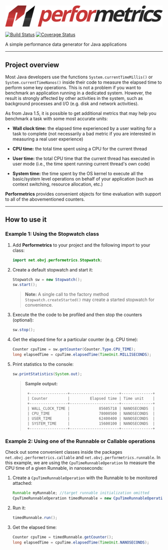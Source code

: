 ![Performetrics logo](resources/performetrics_logo.svg)

[![Build Status](https://travis-ci.org/oswaldobapvicjr/performetrics.svg?branch=master)](https://travis-ci.org/oswaldobapvicjr/performetrics)
[![Coverage Status](https://coveralls.io/repos/github/oswaldobapvicjr/performetrics/badge.svg?branch=master)](https://coveralls.io/github/oswaldobapvicjr/performetrics?branch=master)

A simple performance data generator for Java applications

---

## Project overview

Most Java developers use the functions `System.currentTimeMillis()` or `System.currentTimeNanos()` inside their code to measure the elapsed time to perform some key operations. This is not a problem if you want to benchmark an application running in a dedicated system. However, the result is strongly affected by other activities in the system, such as background processes and I/O (e.g. disk and network activities).

As from Java 1.5, it is possible to get additional metrics that may help you benchmark a task with some most accurate units:

- **Wall clock time:** the elapsed time experienced by a user waiting for a task to complete (not necessarily a bad metric if you are interested in measuring a real user experience)

- **CPU time:** the total time spent using a CPU for the current thread

- **User time:** the total CPU time that the current thread has executed in user mode (i.e., the time spent running current thread's own code)

- **System time:** the time spent by the OS kernel to execute all the basic/system level operations on behalf of your application (such as context switching, resource allocation, etc.)

**Performetrics** provides convenient objects for time evaluation with support to all of the abovementioned counters.

---

## How to use it

### Example 1: Using the Stopwatch class

1. Add **Performetrics** to your project and the following import to your class:

    ```java
    import net.obvj.performetrics.Stopwatch;
    ```

2. Create a default stopwatch and start it:

    ```java
    Stopwatch sw = new Stopwatch();
    sw.start();
    ```

    > **Note:** A single call to the factory method `Stopwatch.createStarted()` may create a started stopwatch for convenience.

3. Execute the the code to be profiled and then stop the counters (optional): 

    ```java
    sw.stop();
    ```

4. Get the elapsed time for a particular counter (e.g. CPU time):

    ```java
    Counter cpuTime = sw.getCounter(Counter.Type.CPU_TIME);
    long elapsedTime = cpuTime.elapsedTime(TimeUnit.MILLISECONDS);
    ```

5. Print statistics to the console:

    ```java
    sw.printStatistics(System.out);
    ```

    > **Sample output:**
    >
    > ````
    >  +-----------------+----------------------+--------------+
    >  | Counter         |         Elapsed time | Time unit    |
    >  +-----------------+----------------------+--------------+
    >  | WALL_CLOCK_TIME |             85605718 | NANOSECONDS  |
    >  | CPU_TIME        |             78000500 | NANOSECONDS  |
    >  | USER_TIME       |             62400400 | NANOSECONDS  |
    >  | SYSTEM_TIME     |             15600100 | NANOSECONDS  |
    >  +-----------------+----------------------+--------------+
    > ````

### Example 2: Using one of the Runnable or Callable operations

Check out some convenient classes inside the packages `net.obvj.performetrics.callable` and `net.obvj.performetrics.runnable`. In this example, we are using the `CpuTimeRunnableOperation` to measure the CPU time of a given Runnable, in nanoseconds:

1. Create a `CpuTimeRunnableOperation` with the Runnable to be monitored attached:

    ```java
    Runnable myRunnable; //target runnable initialization omitted
    CpuTimeRunnableOperation timedRunnable = new CpuTimeRunnableOperation(myRunnable);
    ```

2. Run it:

    ```java
    timedRunnable.run();
    ```

3. Get the elapsed time:

    ```java
    Counter cpuTime = timedRunnable.getCounter();
    long elapsedTime = cpuTime.elapsedTime(TimeUnit.NANOSECONDS);
    ```
